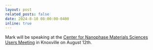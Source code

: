 ```yaml
---
layout: post
related_posts: false
date: 2024-8-10 08:00:00-0400
inline: true
---
```


Mark will be speaking at the [Center for Nanophase Materials Sciences Users Meeting](https://www.ornl.gov/announcement/2024-cnms-user-meeting) in Knoxville on August 12th.
